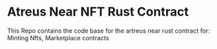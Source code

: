 # Atreus Near NFT Rust Contract

This Repo contains the code base for the artreus near rust contract for:
Minting Nfts,
Marketplace contracts
